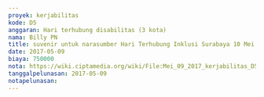 ```yaml
---
proyek: kerjabilitas
kode: D5
anggaran: Hari terhubung disabilitas (3 kota)
nama: Billy PN
title: suvenir untuk narasumber Hari Terhubung Inklusi Surabaya 10 Mei 2017
date: 2017-05-09
biaya: 750000
nota: https://wiki.ciptamedia.org/wiki/File:Mei_09_2017_kerjabilitas_D5_souvenir_narsum_billy.jpg
tanggalpelunasan: 2017-05-09
notapelunasan:
---
```

